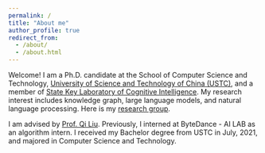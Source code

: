 ```yaml
---
permalink: /
title: "About me"
author_profile: true
redirect_from: 
  - /about/
  - /about.html
---
```

Welcome! I am a Ph.D. candidate at the School of Computer Science and Technology, [University of Science and Technology of China (USTC)](https://ustc.edu.cn/), and a member of [State Key Laboratory of Cognitive Intelligence](https://dm.ustc.edu.cn/). My research interest includes knowledge graph, large language models, and natural language processing. Here is my [research group](https://cogai.bdaa.pro/).

I am advised by [Prof. Qi Liu](http://staff.ustc.edu.cn/~qiliuql/). Previously, I interned at ByteDance - AI LAB as an algorithm intern. I received my Bachelor degree from USTC in July, 2021, and majored in Computer Science and Technology.
